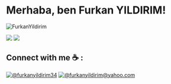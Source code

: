 # Merhaba, ben Furkan YILDIRIM! 
<p align="left"> <img align="center" src="https://github-readme-stats.vercel.app/api?username=FurkanYildirim&show_icons=true&locale=en&bg_color=0d1117&text_color=ffffff&repo=convoychat"
    alt="FurkanYildirim" /> </p>

[![](https://img.shields.io/github/followers/FurkanYildirim?style=social)](https://www.github.com/FurkanYildirim)
<img src="https://profile-counter.glitch.me/AvidCoder101/count.svg">

## Connect with me ☕ :

 [![@furkanyildirim34](https://img.icons8.com/fluency/48/000000/linkedin.png "@furkanyildirim34")]([https://www.linkedin.com/in/anushkawijegoonawardana97/](https://www.linkedin.com/in/furkanyildirim34/)) [![@furkanyildirim@yahoo.com](https://img.icons8.com/fluency/48/000000/apple-mail.png "@furkanyildirim@yahoo.com")](furkanyildirim@yahoo.com)

